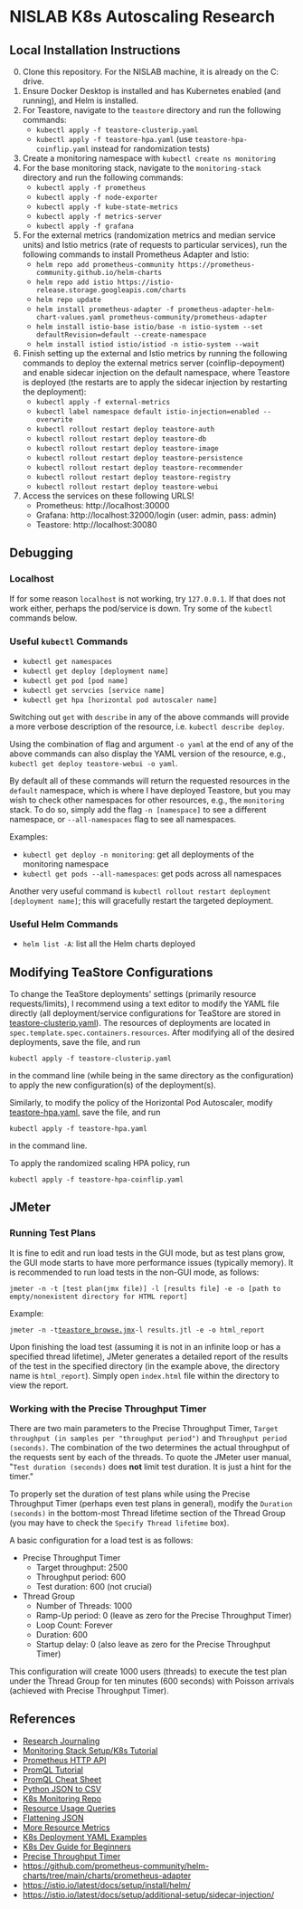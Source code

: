 # NISLAB K8s Autoscaling Research

## Local Installation Instructions

0. Clone this repository. For the NISLAB machine, it is already on the C: drive.
1. Ensure Docker Desktop is installed and has Kubernetes enabled (and running), and Helm is installed.
2. For Teastore, navigate to the `teastore` directory and run the following commands:
   - `kubectl apply -f teastore-clusterip.yaml`
   - `kubectl apply -f teastore-hpa.yaml` (use `teastore-hpa-coinflip.yaml` instead for randomization tests)
3. Create a monitoring namespace with `kubectl create ns monitoring`
4. For the base monitoring stack, navigate to the `monitoring-stack` directory and run the following commands:
   - `kubectl apply -f prometheus`
   - `kubectl apply -f node-exporter`
   - `kubectl apply -f kube-state-metrics`
   - `kubectl apply -f metrics-server`
   - `kubectl apply -f grafana`
5. For the external metrics (randomization metrics and median service units) and Istio metrics (rate of requests to particular services), run the following commands to install Prometheus Adapter and Istio:
   - `helm repo add prometheus-community https://prometheus-community.github.io/helm-charts`
   - `helm repo add istio https://istio-release.storage.googleapis.com/charts`
   - `helm repo update`
   - `helm install prometheus-adapter -f prometheus-adapter-helm-chart-values.yaml prometheus-community/prometheus-adapter`
   - `helm install istio-base istio/base -n istio-system --set defaultRevision=default --create-namespace`
   - `helm install istiod istio/istiod -n istio-system --wait`
6. Finish setting up the external and Istio metrics by running the following commands to deploy the external metrics server (coinflip-depoyment) and enable sidecar injection on the default namespace, where Teastore is deployed (the restarts are to apply the sidecar injection by restarting the deployment):
   - `kubectl apply -f external-metrics`
   - `kubectl label namespace default istio-injection=enabled --overwrite`
   - `kubectl rollout restart deploy teastore-auth`
   - `kubectl rollout restart deploy teastore-db`
   - `kubectl rollout restart deploy teastore-image`
   - `kubectl rollout restart deploy teastore-persistence`
   - `kubectl rollout restart deploy teastore-recommender`
   - `kubectl rollout restart deploy teastore-registry`
   - `kubectl rollout restart deploy teastore-webui`
7. Access the services on these following URLS!
   - Prometheus: http://localhost:30000
   - Grafana: http://localhost:32000/login (user: admin, pass: admin)
   - Teastore: http://localhost:30080

## Debugging

### Localhost

If for some reason `localhost` is not working, try `127.0.0.1`. If that does not work either, perhaps the pod/service is down. Try some of the `kubectl` commands below.

### Useful `kubectl` Commands

- `kubectl get namespaces`
- `kubectl get deploy [deployment name]`
- `kubectl get pod [pod name]`
- `kubectl get servcies [service name]`
- `kubectl get hpa [horizontal pod autoscaler name]`

Switching out `get` with `describe` in any of the above commands will provide a more verbose description of the resource, i.e. `kubectl describe deploy`.

Using the combination of flag and argument `-o yaml` at the end of any of the above commands can also display the YAML version of the resource, e.g., `kubectl get deploy teastore-webui -o yaml`.

By default all of these commands will return the requested resources in the `default` namespace, which is where I have deployed Teastore, but you may wish to check other namespaces for other resources, e.g., the `monitoring` stack. To do so, simply add the flag `-n [namespace]` to see a different namespace, or `--all-namespaces` flag to see all namespaces.

Examples:

- `kubectl get deploy -n monitoring`: get all deployments of the monitoring namespace
- `kubectl get pods --all-namespaces`: get pods across all namespaces

Another very useful command is `kubectl rollout restart deployment [deployment name]`; this will gracefully restart the targeted deployment.

### Useful Helm Commands

- `helm list -A`: list all the Helm charts deployed

## Modifying TeaStore Configurations

To change the TeaStore deployments' settings (primarily resource requests/limits), I recommend using a text editor to modify the YAML file directly (all deployment/service configurations for TeaStore are stored in [teastore-clusterip.yaml](teastore/teastore-clusterip.yaml)). The resources of deployments are located in `spec.template.spec.containers.resources`. After modifying all of the desired deployments, save the file, and run

`kubectl apply -f teastore-clusterip.yaml`

in the command line (while being in the same directory as the configuration) to apply the new configuration(s) of the deployment(s).

Similarly, to modify the policy of the Horizontal Pod Autoscaler, modify [teastore-hpa.yaml](teastore/teastore-hpa.yaml), save the file, and run

`kubectl apply -f teastore-hpa.yaml`

in the command line.

To apply the randomized scaling HPA policy, run

`kubectl apply -f teastore-hpa-coinflip.yaml`

## JMeter

### Running Test Plans

It is fine to edit and run load tests in the GUI mode, but as test plans grow, the GUI mode starts to have more performance issues (typically memory). It is recommended to run load tests in the non-GUI mode, as follows:

`jmeter -n -t [test plan(jmx file)] -l [results file] -e -o [path to empty/nonexistent directory for HTML report]`

Example:

`jmeter -n -t`[`teastore_browse.jmx`](teastore/teastore_browse.jmx)`-l results.jtl -e -o html_report`

Upon finishing the load test (assuming it is not in an infinite loop or has a specified thread lifetime), JMeter generates a detailed report of the results of the test in the specified directory (in the example above, the directory name is `html_report`). Simply open `index.html` file within the directory to view the report.

### Working with the Precise Throughput Timer

There are two main parameters to the Precise Throughput Timer, `Target throughput (in samples per "throughput period")` and `Throughput period (seconds)`. The combination of the two determines the actual throughput of the requests sent by each of the threads. To quote the JMeter user manual, "`Test duration (seconds)` does **not** limit test duration. It is just a hint for the timer."

To properly set the duration of test plans while using the Precise Throughput Timer (perhaps even test plans in general), modify the `Duration (seconds)` in the bottom-most Thread lifetime section of the Thread Group (you may have to check the `Specify Thread lifetime` box).

A basic configuration for a load test is as follows:

- Precise Throughput Timer
  - Target throughput: 2500
  - Throughput period: 600
  - Test duration: 600 (not crucial)
- Thread Group
  - Number of Threads: 1000
  - Ramp-Up period: 0 (leave as zero for the Precise Throughput Timer)
  - Loop Count: Forever
  - Duration: 600
  - Startup delay: 0 (also leave as zero for the Precise Throughput Timer)

This configuration will create 1000 users (threads) to execute the test plan under the Thread Group for ten minutes (600 seconds) with Poisson arrivals (achieved with Precise Throughput Timer).

## References

- [Research Journaling](https://docs.google.com/document/d/1r_4zI_Y6mYxTVYM8sbyfFSwYLj-fthx8k7tVWXRuUEE/edit?usp=sharing)
- [Monitoring Stack Setup/K8s Tutorial](https://devopscube.com/kubernetes-tutorials-beginners/)
- [Prometheus HTTP API](https://prometheus.io/docs/prometheus/latest/querying/api/)
- [PromQL Tutorial](https://valyala.medium.com/promql-tutorial-for-beginners-9ab455142085)
- [PromQL Cheat Sheet](https://promlabs.com/promql-cheat-sheet/)
- [Python JSON to CSV](https://blog.enterprisedna.co/python-convert-json-to-csv/)
- [K8s Monitoring Repo](https://github.com/camilb/prometheus-kubernetes)
- [Resource Usage Queries](https://stackoverflow.com/questions/40327062/how-to-calculate-containers-cpu-usage-in-kubernetes-with-prometheus-as-monitori)
- [Flattening JSON](https://towardsdatascience.com/flattening-json-objects-in-python-f5343c794b10)
- [More Resource Metrics](https://medium.com/cloud-native-daily/monitoring-kubernetes-pods-resource-usage-with-prometheus-and-grafana-c17848febadc)
- [K8s Deployment YAML Examples](https://codefresh.io/learn/kubernetes-deployment/kubernetes-deployment-yaml/)
- [K8s Dev Guide for Beginners](https://www.youtube.com/playlist?list=PLHq1uqvAteVvUEdqaBeMK2awVThNujwMd)
- [Precise Throughput Timer](https://jmeter.apache.org/usermanual/component_reference.html#Precise_Throughput_Timer)
- https://github.com/prometheus-community/helm-charts/tree/main/charts/prometheus-adapter
- https://istio.io/latest/docs/setup/install/helm/
- https://istio.io/latest/docs/setup/additional-setup/sidecar-injection/
